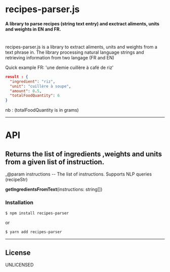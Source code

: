# recipes-parser.js

#### A library to parse recipes (string text entry) and exctract aliments, units and weights in EN and FR.

#

recipes-parser.js is a library to extract aliments, units and weights from a text phrase in. The library processing natural language strings and retrieving information from two langage (FR and EN)

Quick example FR: 'une demie cuillère à café de riz'

```json
result : {
  "ingredient": "riz",
  "unit": "cuillère à soupe",
  "amount": 0.5,
  "totalFoodQuantity": 6
}
```

nb : (totalFoodQuantity is in grams)

---

# API

## Returns the list of ingredients ,weights and units from a given list of instruction.

\_@param instructions -- The list of instructions. Supports NLP queries (recipeStr)

**getIngredientsFromText**(instructions: string[])

### Installation

```sh
$ npm install recipes-parser
```

or

```sh
$ yarn add recipes-parser
```

---

## License

UNLICENSED
